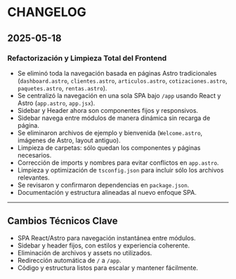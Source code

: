 # CHANGELOG

## 2025-05-18

### Refactorización y Limpieza Total del Frontend

- Se eliminó toda la navegación basada en páginas Astro tradicionales (`dashboard.astro`, `clientes.astro`, `articulos.astro`, `cotizaciones.astro`, `paquetes.astro`, `rentas.astro`).
- Se centralizó la navegación en una sola SPA bajo `/app` usando React y Astro (`app.astro`, `app.jsx`).
- Sidebar y Header ahora son componentes fijos y responsivos.
- Sidebar navega entre módulos de manera dinámica sin recarga de página.
- Se eliminaron archivos de ejemplo y bienvenida (`Welcome.astro`, imágenes de Astro, layout antiguo).
- Limpieza de carpetas: sólo quedan los componentes y páginas necesarios.
- Corrección de imports y nombres para evitar conflictos en `app.astro`.
- Limpieza y optimización de `tsconfig.json` para incluir sólo los archivos relevantes.
- Se revisaron y confirmaron dependencias en `package.json`.
- Documentación y estructura alineadas al nuevo enfoque SPA.

---

## Cambios Técnicos Clave

- SPA React/Astro para navegación instantánea entre módulos.
- Sidebar y header fijos, con estilos y experiencia coherente.
- Eliminación de archivos y assets no utilizados.
- Redirección automática de `/` a `/app`.
- Código y estructura listos para escalar y mantener fácilmente.
